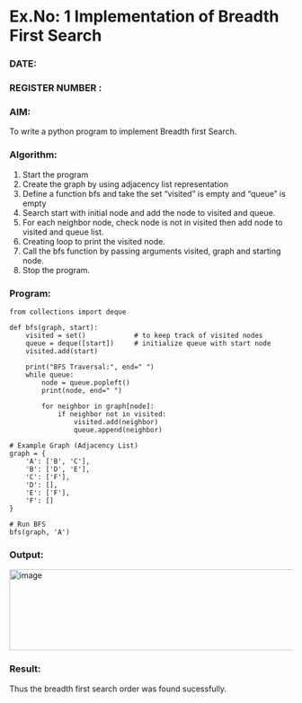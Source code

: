 # Ex.No: 1  Implementation of Breadth First Search 
### DATE:                                                                            
### REGISTER NUMBER : 
### AIM: 
To write a python program to implement Breadth first Search. 
### Algorithm:
1. Start the program
2. Create the graph by using adjacency list representation
3. Define a function bfs and take the set “visited” is empty and “queue” is empty
4. Search start with initial node and add the node to visited and queue.
5. For each neighbor node, check node is not in visited then add node to visited and queue list.
6.  Creating loop to print the visited node.
7.   Call the bfs function by passing arguments visited, graph and starting node.
8.   Stop the program.
### Program:

```
from collections import deque

def bfs(graph, start):
    visited = set()            # to keep track of visited nodes
    queue = deque([start])     # initialize queue with start node
    visited.add(start)

    print("BFS Traversal:", end=" ")
    while queue:
        node = queue.popleft()
        print(node, end=" ")

        for neighbor in graph[node]:
            if neighbor not in visited:
                visited.add(neighbor)
                queue.append(neighbor)

# Example Graph (Adjacency List)
graph = {
    'A': ['B', 'C'],
    'B': ['D', 'E'],
    'C': ['F'],
    'D': [],
    'E': ['F'],
    'F': []
}

# Run BFS
bfs(graph, 'A')
```

### Output:

<img width="828" height="144" alt="image" src="https://github.com/user-attachments/assets/8d754847-b17d-4b60-affe-2978ce6f9d7e" />


### Result:
Thus the breadth first search order was found sucessfully.
